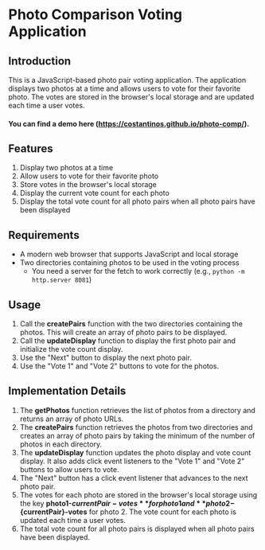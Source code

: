 # Photo Comparison Voting Application

## Introduction

This is a JavaScript-based photo pair voting application. The application displays two photos at a time and allows users to vote for their favorite photo. The votes are stored in the browser's local storage and are updated each time a user votes.
#### You can find a demo here (https://costantinos.github.io/photo-comp/). 

## Features

1. Display two photos at a time
2. Allow users to vote for their favorite photo
3. Store votes in the browser's local storage
4. Display the current vote count for each photo
5. Display the total vote count for all photo pairs when all photo pairs have been displayed

## Requirements

- A modern web browser that supports JavaScript and local storage
- Two directories containing photos to be used in the voting process
  - You need a server for the fetch to work correctly (e.g., `python -m http.server 8081`)
## Usage

1. Call the **createPairs** function with the two directories containing the photos. This will create an array of photo pairs to be displayed.
2. Call the **updateDisplay** function to display the first photo pair and initialize the vote count display.
3. Use the "Next" button to display the next photo pair.
4. Use the "Vote 1" and "Vote 2" buttons to vote for the photos.

## Implementation Details

1. The **getPhotos** function retrieves the list of photos from a directory and returns an array of photo URLs.
2. The **createPairs** function retrieves the photos from two directories and creates an array of photo pairs by taking the minimum of the number of photos in each directory.
3. The **updateDisplay** function updates the photo display and vote count display. It also adds click event listeners to the "Vote 1" and "Vote 2" buttons to allow users to vote.
4. The "Next" button has a click event listener that advances to the next photo pair.
5. The votes for each photo are stored in the browser's local storage using the key **photo1-${currentPair}-votes** for photo 1 and **photo2-${currentPair}-votes** for photo 2. The vote count for each photo is updated each time a user votes.
6. The total vote count for all photo pairs is displayed when all photo pairs have been displayed.
